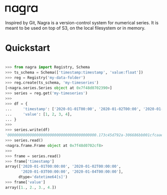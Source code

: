 

![Nagra Logo](assets/nagra-sm.png)

Inspired by Git, Nagra is a version-control system for numerical
series. It is meant to be used on top of S3, on the local filesystem
or in memory.

# Quickstart

``` python

>>> from nagra import Registry, Schema
>>> ts_schema = Schema(['timestamp:timestamp', 'value:float'])
>>> reg = Registry('my-data-folder')
>>> reg.create(ts_schema, 'my-timeseries')
[<nagra.series.Series object at 0x7f48d0702390>]
>>> series = reg.get('my-timeseries')
>>>
>>> df = {
...     'timestamp': ['2020-01-01T00:00', '2020-01-02T00:00', '2020-01-03T00:00', '2020-01-04T00:00'],
...     'value': [1, 2, 3, 4],
... }
>>>
>>> series.write(df)
'0000000000000000000000000000000000000000.173c45d792a-306686bb001cfcaae3f8af9943e2945c9711ad5c'
>>> series.read()
<nagra.frame.Frame object at 0x7f48d0702cf8>
>>>
>>> frame = series.read()
>>> frame['timestamp']
array(['2020-01-01T00:00:00', '2020-01-02T00:00:00',
       '2020-01-03T00:00:00', '2020-01-04T00:00:00'],
      dtype='datetime64[s]')
>>> frame['value']
array([1., 2., 3., 4.])
```
